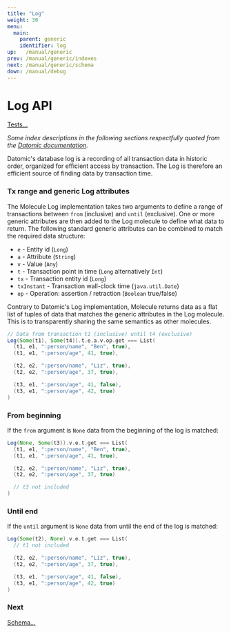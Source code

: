 ```yaml
---
title: "Log"
weight: 30
menu:
  main:
    parent: generic
    identifier: log
up:   /manual/generic
prev: /manual/generic/indexes
next: /manual/generic/schema
down: /manual/debug
---
```


# Log API

[Tests...](https://github.com/scalamolecule/molecule/tree/master/coretests/src/test/scala/molecule/coretests/generic/Log.scala)

_Some index descriptions in the following sections respectfully quoted from the 
[Datomic documentation](https://docs.datomic.com/on-prem/indexes.html)._

Datomic's database log is a recording of all transaction data in historic order, organized for efficient access by transaction.
The Log is therefore an efficient source of finding data by transaction time.


### Tx range and generic Log attributes

The Molecule Log implementation takes two arguments to define a range of transactions between `from` (inclusive) and
`until` (exclusive). One or more generic attributes are then added to the Log molecule to define what data to return. The 
following standard generic attributes can be combined to match the required data structure:

 - `e` - Entity id (`Long`)
 - `a` - Attribute (`String`)
 - `v` - Value (`Any`)
 - `t` - Transaction point in time (`Long` alternatively `Int`)
 - `tx` - Transaction entity id (`Long`)
 - `txInstant` - Transaction wall-clock time (`java.util.Date`)
 - `op` - Operation: assertion / retraction (`Boolean` true/false)

Contrary to Datomic's Log implementation, Molecule returns data as a flat list of tuples of data that matches
the generic attributes in the Log molecule. This is to transparently sharing the same semantics as other molecules.   

```scala
// Data from transaction t1 (inclusive) until t4 (exclusive)
Log(Some(t1), Some(t4)).t.e.a.v.op.get === List(
  (t1, e1, ":person/name", "Ben", true),
  (t1, e1, ":person/age", 41, true),

  (t2, e2, ":person/name", "Liz", true),
  (t2, e2, ":person/age", 37, true),

  (t3, e1, ":person/age", 41, false),
  (t3, e1, ":person/age", 42, true)
)
``` 

### From beginning

If the `from` argument is `None` data from the beginning of the log is matched:
```scala
Log(None, Some(t3)).v.e.t.get === List(
  (t1, e1, ":person/name", "Ben", true),
  (t1, e1, ":person/age", 41, true),

  (t2, e2, ":person/name", "Liz", true),
  (t2, e2, ":person/age", 37, true)

  // t3 not included
)
``` 

### Until end

If the `until` argument is `None` data from until the end of the log is matched:
```scala
Log(Some(t2), None).v.e.t.get === List(
  // t1 not included

  (t2, e2, ":person/name", "Liz", true),
  (t2, e2, ":person/age", 37, true),

  (t3, e1, ":person/age", 41, false),
  (t3, e1, ":person/age", 42, true)
)
``` 


### Next

[Schema...](/manual/generic/schema)